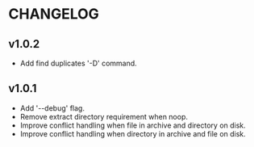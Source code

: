 # CHANGELOG

## v1.0.2

* Add find duplicates '-D' command.


## v1.0.1

* Add '--debug' flag.
* Remove extract directory requirement when noop.
* Improve conflict handling when file in archive and directory on disk.
* Improve conflict handling when directory in archive and file on disk.
